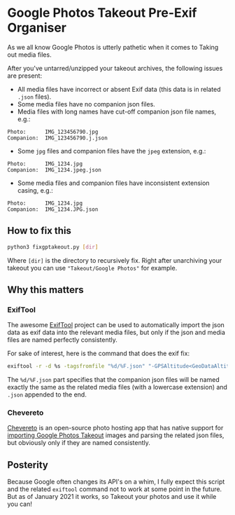 # Google Photos Takeout Pre-Exif Organiser

As we all know Google Photos is utterly pathetic when it comes to Taking out media files.

After you've untarred/unzipped your takeout archives, the following issues are present:

- All media files have incorrect or absent Exif data (this data is in related `.json` files).
- Some media files have no companion json files.
- Media files with long names have cut-off companion json file names, e.g.:
```
Photo:      IMG_123456790.jpg
Companion:  IMG_123456790.j.json
```
- Some `jpg` files and companion files have the `jpeg` extension, e.g.:
```
Photo:      IMG_1234.jpg
Companion:  IMG_1234.jpeg.json
```
- Some media files and companion files have inconsistent extension casing, e.g.:
```
Photo:      IMG_1234.jpg
Companion:  IMG_1234.JPG.json
```

## How to fix this

```sh
python3 fixgptakeout.py [dir]
```
Where `[dir]` is the directory to recursively fix. Right after unarchiving your takeout you can use `"Takeout/Google Photos"` for example.

## Why this matters

### ExifTool

The awesome [ExifTool](https://exiftool.org) project can be used to automatically import the json data as exif data into the relevant media files, but only if the json and media files are named perfectly consistently.

For sake of interest, here is the command that does the exif fix:

```sh
exiftool -r -d %s -tagsfromfile "%d/%F.json" "-GPSAltitude<GeoDataAltitude" "-GPSLatitude<GeoDataLatitude" "-GPSLatitudeRef<GeoDataLatitude" "-GPSLongitude<GeoDataLongitude" "-GPSLongitudeRef<GeoDataLongitude" "-Keywords<Tags" "-Subject<Tags" "-Caption-Abstract<Description" "-ImageDescription<Description" "-DateTimeOriginal<PhotoTakenTimeTimestamp" -ext '*' -overwrite_original --ext json [dir]
```

The `%d/%F.json` part specifies that the companion json files will be named exactly the same as the related media files (with a lowercase extension) and `.json` appended to the end.

### Chevereto

[Chevereto](https://chevereto.com/) is an open-source photo hosting app that has native support for [importing Google Photos Takeout](https://v3-docs.chevereto.com/features/bulk-content-importer.html#importing-from-google-photos) images and parsing the related json files, but obviously only if they are named consistently.

## Posterity

Because Google often changes its API's on a whim, I fully expect this script and the related `exiftool` command not to work at some point in the future. But as of January 2021 it works, so Takeout your photos and use it while you can!

